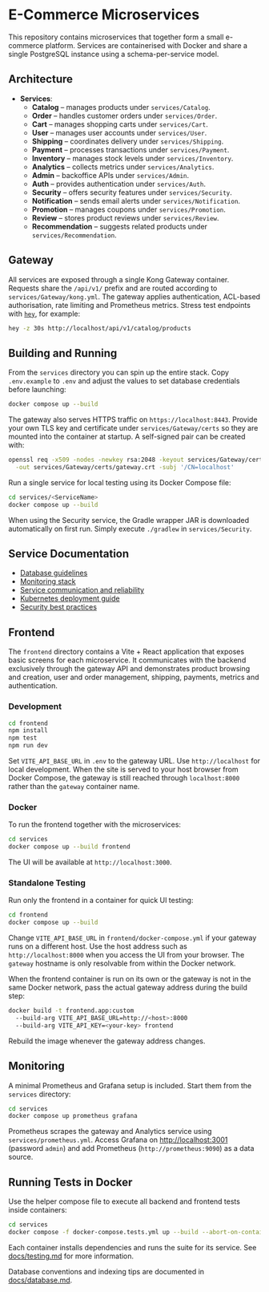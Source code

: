 # E-Commerce Microservices

This repository contains microservices that together form a small e-commerce platform. Services are containerised with Docker and share a single PostgreSQL instance using a schema-per-service model.

## Architecture

- **Services**:
  - **Catalog** – manages products under `services/Catalog`.
  - **Order** – handles customer orders under `services/Order`.
  - **Cart** – manages shopping carts under `services/Cart`.
  - **User** – manages user accounts under `services/User`.
  - **Shipping** – coordinates delivery under `services/Shipping`.
  - **Payment** – processes transactions under `services/Payment`.
  - **Inventory** – manages stock levels under `services/Inventory`.
  - **Analytics** – collects metrics under `services/Analytics`.
  - **Admin** – backoffice APIs under `services/Admin`.
  - **Auth** – provides authentication under `services/Auth`.
  - **Security** – offers security features under `services/Security`.
  - **Notification** – sends email alerts under `services/Notification`.
  - **Promotion** – manages coupons under `services/Promotion`.
  - **Review** – stores product reviews under `services/Review`.
  - **Recommendation** – suggests related products under `services/Recommendation`.

## Gateway

All services are exposed through a single Kong Gateway container. Requests share the `/api/v1/` prefix and are routed according to `services/Gateway/kong.yml`. The gateway applies authentication, ACL-based authorisation, rate limiting and Prometheus metrics. Stress test endpoints with [`hey`](https://github.com/rakyll/hey), for example:

```bash
hey -z 30s http://localhost/api/v1/catalog/products
```


## Building and Running

From the `services` directory you can spin up the entire stack. Copy `.env.example` to `.env` and adjust the values to set database credentials before launching:

```bash
docker compose up --build
```

The gateway also serves HTTPS traffic on `https://localhost:8443`. Provide your
own TLS key and certificate under `services/Gateway/certs` so they are mounted
into the container at startup. A self-signed pair can be created with:
```bash
openssl req -x509 -nodes -newkey rsa:2048 -keyout services/Gateway/certs/gateway.key \
  -out services/Gateway/certs/gateway.crt -subj '/CN=localhost'
```

Run a single service for local testing using its Docker Compose file:

```bash
cd services/<ServiceName>
docker compose up --build
```
When using the Security service, the Gradle wrapper JAR is downloaded
automatically on first run. Simply execute `./gradlew` in `services/Security`.

## Service Documentation

- [Database guidelines](docs/database.md)
- [Monitoring stack](docs/monitoring.md)
- [Service communication and reliability](docs/service-communication.md)
- [Kubernetes deployment guide](docs/kubernetes.md)
- [Security best practices](docs/security-best-practices.md)

## Frontend

The `frontend` directory contains a Vite + React application that exposes basic screens for each microservice.  It communicates with the backend exclusively through the gateway API and demonstrates product browsing and creation, user and order management, shipping, payments, metrics and authentication.

### Development

```bash
cd frontend
npm install
npm test
npm run dev
```

Set `VITE_API_BASE_URL` in `.env` to the gateway URL. Use `http://localhost` for
local development. When the site is served to your host browser from Docker
Compose, the gateway is still reached through `localhost:8000` rather than the
`gateway` container name.

### Docker

To run the frontend together with the microservices:

```bash
cd services
docker compose up --build frontend
```

The UI will be available at `http://localhost:3000`.

### Standalone Testing

Run only the frontend in a container for quick UI testing:

```bash
cd frontend
docker compose up --build
```

Change `VITE_API_BASE_URL` in `frontend/docker-compose.yml` if your gateway runs
on a different host. Use the host address such as `http://localhost:8000` when
you access the UI from your browser. The `gateway` hostname is only resolvable
from within the Docker network.

When the frontend container is run on its own or the gateway is not in the same Docker network, pass the actual gateway address during the build step:

```bash
docker build -t frontend.app:custom 
  --build-arg VITE_API_BASE_URL=http://<host>:8000 
  --build-arg VITE_API_KEY=<your-key> frontend
```

Rebuild the image whenever the gateway address changes.

## Monitoring

A minimal Prometheus and Grafana setup is included. Start them from the `services` directory:

```bash
cd services
docker compose up prometheus grafana
```

Prometheus scrapes the gateway and Analytics service using `services/prometheus.yml`. Access Grafana on <http://localhost:3001> (password `admin`) and add Prometheus (`http://prometheus:9090`) as a data source.

## Running Tests in Docker

Use the helper compose file to execute all backend and frontend tests inside containers:

```bash
cd services
docker compose -f docker-compose.tests.yml up --build --abort-on-container-exit
```

Each container installs dependencies and runs the suite for its service. See [docs/testing.md](docs/testing.md) for more information.

Database conventions and indexing tips are documented in [docs/database.md](docs/database.md).

